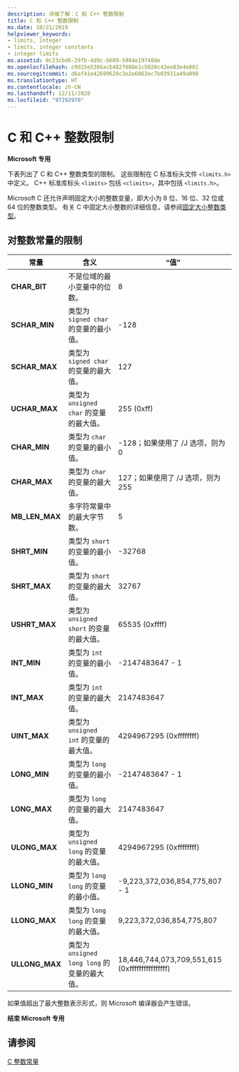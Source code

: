 ```yaml
---
description: 详细了解：C 和 C++ 整数限制
title: C 和 C++ 整数限制
ms.date: 10/21/2019
helpviewer_keywords:
- limits, integer
- limits, integer constants
- integer limits
ms.assetid: 0c23cbd6-29fb-4d9c-b689-5984e19748de
ms.openlocfilehash: c9d15e5366acb482f688e1c5020c43ee83e4e802
ms.sourcegitcommit: d6af41e42699628c3e2e6063ec7b03931a49a098
ms.translationtype: HT
ms.contentlocale: zh-CN
ms.lasthandoff: 12/11/2020
ms.locfileid: "97292970"
---
```

# <a name="c-and-c-integer-limits"></a>C 和 C++ 整数限制

**Microsoft 专用**

下表列出了 C 和 C++ 整数类型的限制。 这些限制在 C 标准标头文件 `<limits.h>` 中定义。 C++ 标准库标头 `<limits>` 包括 `<climits>`，其中包括 `<limits.h>`。

Microsoft C 还允许声明固定大小的整数变量，即大小为 8 位、16 位、32 位或 64 位的整数类型。 有关 C 中固定大小整数的详细信息，请参阅[固定大小整数类型](../c-language/c-sized-integer-types.md)。

## <a name="limits-on-integer-constants"></a>对整数常量的限制

|**常量**|含义|“值”|
|------------------|-------------|-----------|
|**CHAR_BIT**|不是位域的最小变量中的位数。|8|
|**SCHAR_MIN**|类型为 `signed char` 的变量的最小值。|-128|
|**SCHAR_MAX**|类型为 `signed char` 的变量的最大值。|127|
|**UCHAR_MAX**|类型为 `unsigned char` 的变量的最大值。|255 (0xff)|
|**CHAR_MIN**|类型为 `char` 的变量的最小值。|-128；如果使用了 /J 选项，则为 0|
|**CHAR_MAX**|类型为 `char` 的变量的最大值。|127；如果使用了 /J 选项，则为 255|
|**MB_LEN_MAX**|多字符常量中的最大字节数。|5|
|**SHRT_MIN**|类型为 `short` 的变量的最小值。|-32768|
|**SHRT_MAX**|类型为 `short` 的变量的最大值。|32767|
|**USHRT_MAX**|类型为 `unsigned short` 的变量的最大值。|65535 (0xffff)|
|**INT_MIN**|类型为 `int` 的变量的最小值。|-2147483647 - 1|
|**INT_MAX**|类型为 `int` 的变量的最大值。|2147483647|
|**UINT_MAX**|类型为 `unsigned int` 的变量的最大值。|4294967295 (0xffffffff)|
|**LONG_MIN**|类型为 `long` 的变量的最小值。|-2147483647 - 1|
|**LONG_MAX**|类型为 `long` 的变量的最大值。|2147483647|
|**ULONG_MAX**|类型为 `unsigned long` 的变量的最大值。|4294967295 (0xffffffff)|
|**LLONG_MIN**|类型为 `long long` 的变量的最小值。|-9,223,372,036,854,775,807 - 1|
|**LLONG_MAX**|类型为 `long long` 的变量的最大值。|9,223,372,036,854,775,807|
|**ULLONG_MAX**|类型为 `unsigned long long` 的变量的最大值。|18,446,744,073,709,551,615 (0xffffffffffffffff)|

如果值超出了最大整数表示形式，则 Microsoft 编译器会产生错误。

**结束 Microsoft 专用**

## <a name="see-also"></a>请参阅

[C 整数常量](../c-language/c-integer-constants.md)
